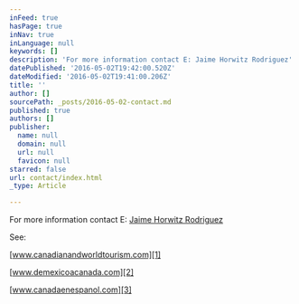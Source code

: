 ```yaml
---
inFeed: true
hasPage: true
inNav: true
inLanguage: null
keywords: []
description: 'For more information contact E: Jaime Horwitz Rodriguez'
datePublished: '2016-05-02T19:42:00.520Z'
dateModified: '2016-05-02T19:41:00.206Z'
title: ''
author: []
sourcePath: _posts/2016-05-02-contact.md
published: true
authors: []
publisher:
  name: null
  domain: null
  url: null
  favicon: null
starred: false
url: contact/index.html
_type: Article

---
```

For more information contact E: [Jaime Horwitz Rodriguez][0]

See:

[www.canadianandworldtourism.com][1]

[www.demexicoacanada.com][2]

[www.canadaenespanol.com][3]

[0]: mailto:jaime.horwitz@gmail.com
[1]: http://www.canadianandworldtourism.com/
[2]: www.demexicoacanada.com
[3]: www.canadaenespanol.com
